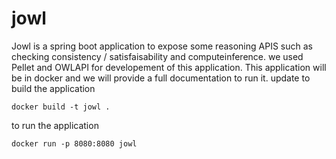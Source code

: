# jowl
Jowl is a spring boot application to expose some reasoning APIS such as 
checking consistency / satisfaisability and computeinference.
we used Pellet and OWLAPI for developement of this application.
This application will be in docker and we will provide a full documentation to run it.
update
to build the application
```
docker build -t jowl .
```
to run the application
```
docker run -p 8080:8080 jowl
```